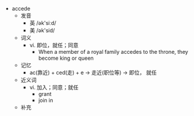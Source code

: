 - accede
  - 发音
    - 英 /ək'siːd/
    - 美 /ək'sid/
  - 词义
    - vi. 即位，就任；同意
      - When a member of a royal family accedes to the throne, they become king or queen
  - 记忆
    - ac(靠近) + ced(走) + e → 走近(职位等) → 即位， 就任
  - 近义词
    - vi. 加入；同意；就任
      - grant
      - join in
  - 补充